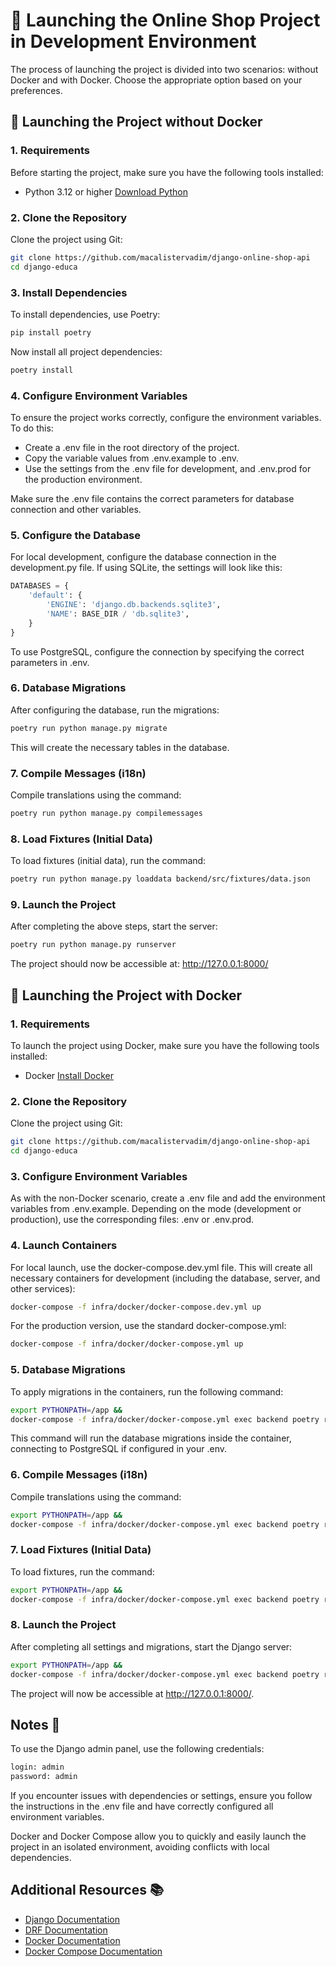# 🚀 Launching the Online Shop Project in Development Environment

The process of launching the project is divided into two scenarios: without Docker and with Docker. Choose the appropriate option based on your preferences.

## 🚀 Launching the Project without Docker

### 1. Requirements
Before starting the project, make sure you have the following tools installed:

- Python 3.12 or higher [Download Python](https://www.python.org/downloads/)

### 2. Clone the Repository
Clone the project using Git:

```bash
git clone https://github.com/macalistervadim/django-online-shop-api
cd django-educa
```

### 3. Install Dependencies
To install dependencies, use Poetry:

```bash
pip install poetry
```
Now install all project dependencies:

```bash
poetry install
```

### 4. Configure Environment Variables
To ensure the project works correctly, configure the environment variables. To do this:

- Create a .env file in the root directory of the project.
- Copy the variable values from .env.example to .env.
- Use the settings from the .env file for development, and .env.prod for the production environment.

Make sure the .env file contains the correct parameters for database connection and other variables.

### 5. Configure the Database
For local development, configure the database connection in the development.py file. If using SQLite, the settings will look like this:

```python
DATABASES = {
    'default': {
        'ENGINE': 'django.db.backends.sqlite3',
        'NAME': BASE_DIR / 'db.sqlite3',
    }
}
```

To use PostgreSQL, configure the connection by specifying the correct parameters in .env.

### 6. Database Migrations
After configuring the database, run the migrations:

```bash
poetry run python manage.py migrate
```

This will create the necessary tables in the database.

### 7. Compile Messages (i18n)
Compile translations using the command:

```bash
poetry run python manage.py compilemessages
```

### 8. Load Fixtures (Initial Data)
To load fixtures (initial data), run the command:

```bash
poetry run python manage.py loaddata backend/src/fixtures/data.json
```

### 9. Launch the Project
After completing the above steps, start the server:

```bash
poetry run python manage.py runserver
```

The project should now be accessible at: http://127.0.0.1:8000/

## 🚀 Launching the Project with Docker

### 1. Requirements
To launch the project using Docker, make sure you have the following tools installed:

- Docker [Install Docker](https://docs.docker.com/get-started/)

### 2. Clone the Repository
Clone the project using Git:

```bash
git clone https://github.com/macalistervadim/django-online-shop-api
cd django-educa
```

### 3. Configure Environment Variables
As with the non-Docker scenario, create a .env file and add the environment variables from .env.example. Depending on the mode (development or production), use the corresponding files: .env or .env.prod.

### 4. Launch Containers
For local launch, use the docker-compose.dev.yml file. This will create all necessary containers for development (including the database, server, and other services):

```bash
docker-compose -f infra/docker/docker-compose.dev.yml up
```

For the production version, use the standard docker-compose.yml:

```bash
docker-compose -f infra/docker/docker-compose.yml up
```

### 5. Database Migrations
To apply migrations in the containers, run the following command:

```bash
export PYTHONPATH=/app &&
docker-compose -f infra/docker/docker-compose.yml exec backend poetry run python manage.py migrate
```

This command will run the database migrations inside the container, connecting to PostgreSQL if configured in your .env.

### 6. Compile Messages (i18n)
Compile translations using the command:

```bash
export PYTHONPATH=/app &&
docker-compose -f infra/docker/docker-compose.yml exec backend poetry run python manage.py compilemessages
```

### 7. Load Fixtures (Initial Data)
To load fixtures, run the command:

```bash
export PYTHONPATH=/app &&
docker-compose -f infra/docker/docker-compose.yml exec backend poetry run python manage.py loaddata backend/src/fixtures/data.json
```

### 8. Launch the Project
After completing all settings and migrations, start the Django server:

```bash
export PYTHONPATH=/app &&
docker-compose -f infra/docker/docker-compose.yml exec backend poetry run python manage.py runserver
```

The project will now be accessible at http://127.0.0.1:8000/.

## Notes 📌

To use the Django admin panel, use the following credentials:

```python
login: admin
password: admin
```

If you encounter issues with dependencies or settings, ensure you follow the instructions in the .env file and have correctly configured all environment variables.

Docker and Docker Compose allow you to quickly and easily launch the project in an isolated environment, avoiding conflicts with local dependencies.

## Additional Resources 📚

- [Django Documentation](https://docs.djangoproject.com/en/5.1/)
- [DRF Documentation](https://www.django-rest-framework.org)
- [Docker Documentation](https://docs.docker.com/get-started/)
- [Docker Compose Documentation](https://docs.docker.com/compose/)